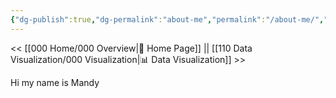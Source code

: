 ```yaml
---
{"dg-publish":true,"dg-permalink":"about-me","permalink":"/about-me/","title":"About Me","dgShowLocalGraph":true,"dgEnableSearch":true,"noteIcon":""}
---
```


<< [[000 Home/000 Overview\|🏡 Home Page]] || [[110 Data Visualization/000 Visualization\|📊 Data Visualization]] >>


Hi my name is Mandy
